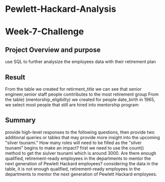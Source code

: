 # Pewlett-Hackard-Analysis
# Week-7-Challenge





## Project Overview and purpose 
use SQL to further analysize the employees data with their retirement plan


## Result 
From the table we created for retirment_title we can see that senior engineer,senior staff people comtributes to the most retirement group 
From the table) (mentorship_eligibilty) we created for people date_birth in 1965, we select most people that still are hired into mentorship program

## Summary 
 provide high-level responses to the following questions, then provide two additional queries or tables that may provide more insight into the upcoming "silver tsunami."
How many roles will need to be filled as the "silver tsunami" begins to make an impact?
frist we need to use the count() method to get the siulver tsunami which is around 3000.
Are there enough qualified, retirement-ready employees in the departments to mentor the next generation of Pewlett Hackard employees?
considering the data in the table, it is not enough qualified, retirement-ready employees in the departments to mentor the next generation of Pewlett Hackard employees.



